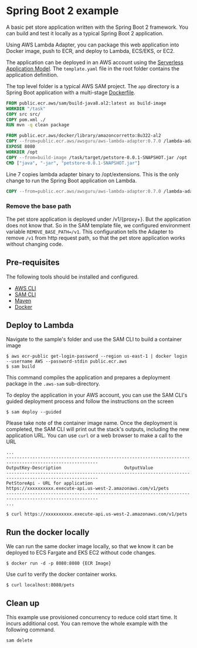 # Spring Boot 2 example

A basic pet store application written with the Spring Boot 2 framework. You can build and test it locally as a typical Spring Boot 2 application. 

Using AWS Lambda Adapter, you can package this web application into Docker image, push to ECR, and deploy to Lambda, ECS/EKS, or EC2.

The application can be deployed in an AWS account using the [Serverless Application Model](https://github.com/awslabs/serverless-application-model). The `template.yaml` file in the root folder contains the application definition.

The top level folder is a typical AWS SAM project. The `app` directory is a Spring Boot application with a multi-stage [Dockerfile](app/Dockerfile).

```dockerfile
FROM public.ecr.aws/sam/build-java8.al2:latest as build-image
WORKDIR "/task"
COPY src src/
COPY pom.xml ./
RUN mvn -q clean package

FROM public.ecr.aws/docker/library/amazoncorretto:8u322-al2
COPY --from=public.ecr.aws/awsguru/aws-lambda-adapter:0.7.0 /lambda-adapter /opt/extensions/lambda-adapter
EXPOSE 8080
WORKDIR /opt
COPY --from=build-image /task/target/petstore-0.0.1-SNAPSHOT.jar /opt
CMD ["java", "-jar", "petstore-0.0.1-SNAPSHOT.jar"]
```

Line 7 copies lambda adapter binary to /opt/extensions. This is the only change to run the Spring Boot application on Lambda.

```dockerfile
COPY --from=public.ecr.aws/awsguru/aws-lambda-adapter:0.7.0 /lambda-adapter /opt/extensions/lambda-adapter
```

### Remove the base path

The pet store application is deployed under /v1/{proxy+}. But the application does not know that. So in the SAM template file, we configured environment variable `REMOVE_BASE_PATH=/v1`. 
This configuration tells the Adapter to remove `/v1` from http request path, so that the pet store application works without changing code. 


## Pre-requisites

The following tools should be installed and configured.

* [AWS CLI](https://aws.amazon.com/cli/)
* [SAM CLI](https://github.com/awslabs/aws-sam-cli)
* [Maven](https://maven.apache.org/)
* [Docker](https://www.docker.com/products/docker-desktop)

## Deploy to Lambda
Navigate to the sample's folder and use the SAM CLI to build a container image
```shell
$ aws ecr-public get-login-password --region us-east-1 | docker login --username AWS --password-stdin public.ecr.aws
$ sam build
```

This command compiles the application and prepares a deployment package in the `.aws-sam` sub-directory.

To deploy the application in your AWS account, you can use the SAM CLI's guided deployment process and follow the instructions on the screen

```shell
$ sam deploy --guided
```
Please take note of the container image name. 
Once the deployment is completed, the SAM CLI will print out the stack's outputs, including the new application URL. You can use `curl` or a web browser to make a call to the URL

```shell
...
---------------------------------------------------------------------------------------------------------
OutputKey-Description                        OutputValue
---------------------------------------------------------------------------------------------------------
PetStoreApi - URL for application            https://xxxxxxxxxx.execute-api.us-west-2.amazonaws.com/v1/pets
---------------------------------------------------------------------------------------------------------
...

$ curl https://xxxxxxxxxx.execute-api.us-west-2.amazonaws.com/v1/pets
```

## Run the docker locally

We can run the same docker image locally, so that we know it can be deployed to ECS Fargate and EKS EC2 without code changes. 

```shell
$ docker run -d -p 8080:8080 {ECR Image}

```

Use curl to verify the docker container works. 

```shell
$ curl localhost:8080/pets 
```

## Clean up

This example use provisioned concurrency to reduce cold start time. It incurs additional cost. You can remove the whole example with the following command. 

```shell
sam delete
```